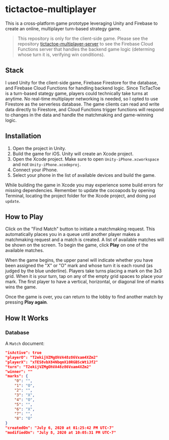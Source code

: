 # tictactoe-multiplayer

This is a cross-platform game prototype leveraging Unity and Firebase to create an online, multiplayer turn-based strategy game. 

> This repository is only for the client-side game. Please see the repository [tictactoe-multiplayer-server](https://github.com/kennethlng/tictactoe-multiplayer-server) to see the Firebase Cloud Functions server that handles the backend game logic (determing whose turn it is, verifying win conditions). 

## Stack

I used Unity for the client-side game, Firebase Firestore for the database, and Firebase Cloud Functions for handling backend logic. Since TicTacToe is a turn-based stategy game, players could technically take turns at anytime. No real-time multiplayer networking is needed, so I opted to use Firestore as the serverless database. The game clients can read and write data directly to Firestore, and Cloud Functions trigger functions will respond to changes in the data and handle the matchmaking and game-winning logic. 

## Installation

1. Open the project in Unity. 
2. Build the game for iOS. Unity will create an Xcode project.
3. Open the Xcode project. Make sure to open `Unity-iPhone.xcworkspace` and not `Unity-iPhone.xcodeproj`.
4. Connect your iPhone. 
5. Select your phone in the list of available devices and build the game. 

While building the game in Xcode you may experience some build errors for missing dependencies. Remember to update the cocoapods by opening Terminal, locating the project folder for the Xcode project, and doing `pod update`. 

## How to Play

Click on the "Find Match" button to initiate a matchmaking request. This automatically places you in a queue until another player makes a matchmaking request and a match is created. A list of available matches will be shown on the screen. To begin the game, click **Play** on one of the available matches.

When the game begins, the upper panel will indicate whether you have been assigned the "X" or "O" mark and whose turn it is each round (as judged by the blue underline). Players take turns placing a mark on the 3x3 grid. When it is your turn, tap on any of the empty grid spaces to place your mark. The first player to have a vertical, horizontal, or diagonal line of marks wins the game. 

Once the game is over, you can return to the lobby to find another match by pressing **Play again**. 

## How It Works

### Database

A `Match` document: 

```json
"isActive": true
"playerO": "T2ekijVZMgOhVA48z86Vxam4XZm2"
"playerX": "xTES8vbX84NbqmX10RGBScWt1Jf2"
"turn": "T2ekijVZMgOhVA48z86Vxam4XZm2"
"winner": ""
"marks": {
    "0": "",
    "1": "O",
    "2": "",
    "3": "X",
    "4": "O",
    "5": "",
    "6": "X",
    "7": "",
    "8": "O"
}
"createdOn": "July 6, 2020 at 01:25:42 PM UTC-7"
"modifiedOn": "July 8, 2020 at 10:05:31 PM UTC-7"
```
